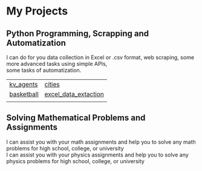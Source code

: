 # My Projects  
## Python Programming, Scrapping and Automatization   

I can do for you data collection in Excel or .csv format, web scraping, some more advanced tasks using simple APIs,  
some tasks of automatization.

|       |       |
|-------|-------|
| [kv_agents](./kv_agents.md) | [cities](./cities.md) |
| [basketball](./basketball.md) | [excel_data_extaction](./excel_data_extaction.md) |
|       |       |
## Solving Mathematical Problems and Assignments  

I can assist you with your math assignments and help you to solve any math problems for high school, college, or university  
I can assist you with your physics assignments and help you to solve any physics problems for high school, college, or university  
